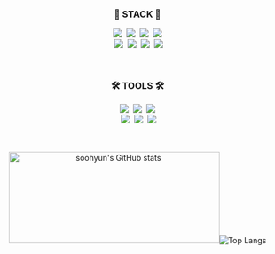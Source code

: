 <div align=center>
  
### 🚀 STACK 🚀

<img src="https://img.shields.io/badge/HTML5-E34F26?style=flat-square&logo=HTML5&logoColor=white"/></a>&nbsp; 
<img src="https://img.shields.io/badge/CSS3-1572B6?style=flat-square&logo=CSS3&logoColor=white"/></a>&nbsp; 
<img src="https://img.shields.io/badge/JavaScript-F7DF1E?style=flat-square&logo=JavaScript&logoColor=black"/></a>&nbsp; 
<img src="https://img.shields.io/badge/Python-3776AB?style=flat-square&logo=Python&logoColor=white"/><br></a>&nbsp; 
<img src="https://img.shields.io/badge/React-61DAFB?style=flat-square&logo=React&logoColor=black"/></a>&nbsp; 
<img src="https://img.shields.io/badge/Django-092E20?style=flat-square&logo=Django&logoColor=white"/></a>&nbsp; 
<img src="https://img.shields.io/badge/Sass-CC6699?style=flat-square&logo=Sass&logoColor=white"/></a>&nbsp; 
<img src="https://img.shields.io/badge/Tailwind CSS-06B6D4?style=flat-square&logo=Tailwind CSS&logoColor=white"/></a>&nbsp; 

<br>

### 🛠 TOOLS 🛠

<img src="https://img.shields.io/badge/Photoshop-31A8FF?style=flat-square&logo=Adobe Photoshop&logoColor=white"/></a>&nbsp; 
<img src="https://img.shields.io/badge/Figma-F24E1E?style=flat-square&logo=Figma&logoColor=white"/></a>&nbsp; 
<img src="https://img.shields.io/badge/GitHub-181717?style=flat-square&logo=GitHub&logoColor=white"/><br></a>&nbsp; 
<img src="https://img.shields.io/badge/Notion-000000?style=flat-square&logo=Notion&logoColor=white"/></a>&nbsp; 
<img src="https://img.shields.io/badge/Discord-5865F2?style=flat-square&logo=Discord&logoColor=white"/></a>&nbsp; 
<img src="https://img.shields.io/badge/Slack-4A154B?style=flat-square&logo=Slack&logoColor=white"/></a>&nbsp; 
<br>
<br>
<br>


<img height=165 width=380px src="https://github-readme-stats.vercel.app/api?username=sasha1107&show_icons=true&theme=dark&card_width=420" alt="soohyun's GitHub stats" />![Top Langs](https://github-readme-stats.vercel.app/api/top-langs/?username=sasha1107&hide=jupyter%20notebook,liquid&layout=compact&theme=dark&card_width=310)
</div>
